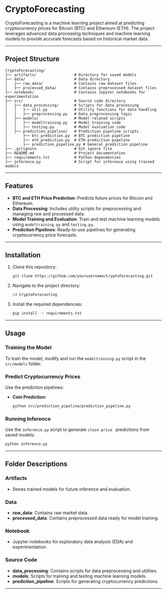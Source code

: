 # CryptoForecasting

CryptoForecasting is a machine learning project aimed at predicting cryptocurrency prices for Bitcoin (BTC) and Ethereum (ETH). The project leverages advanced data processing techniques and machine learning models to provide accurate forecasts based on historical market data.

---

## Project Structure

```
CryptoForecasting/
├── artifacts/                 # Directory for saved models
├── data/                      # Data directory
│   ├── raw_data/              # Contains raw dataset files
│   ├── processed_data/        # Contains preprocessed dataset files
├── notebook/                  # Contains Jupyter notebooks for experimentation
├── src/                       # Source code directory
│   ├── data_processing/       # Scripts for data processing
│   │   ├── util.py            # Utility functions for data handling
│   │   ├── preprocessing.py   # Data preprocessing logic
│   ├── models/                # Model-related scripts
│   │   ├── modeltraining.py   # Model training code
│   │   ├── testing.py         # Model evaluation code
│   ├── prediction_pipeline/   # Prediction pipeline scripts
│       ├── btc_prediction.py  # BTC prediction pipeline
│       ├── eth_prediction.py  # ETH prediction pipeline
│       ├── prediction_pipeline.py # General prediction pipeline
├── .gitignore                 # Git ignore file
├── README.md                  # Project documentation
├── requirements.txt           # Python dependencies
├── inference.py               # Script for inference using trained models
```

---

## Features

- **BTC and ETH Price Prediction**: Predicts future prices for Bitcoin and Ethereum.
- **Data Processing**: Includes utility scripts for preprocessing and managing raw and processed data.
- **Model Training and Evaluation**: Train and test machine learning models using `modeltraining.py` and `testing.py`.
- **Prediction Pipelines**: Ready-to-use pipelines for generating cryptocurrency price forecasts.

---

## Installation

1. Clone this repository:
   ```bash
   git clone https://github.com/yourusername/CryptoForecasting.git
   ```
2. Navigate to the project directory:
   ```bash
   cd CryptoForecasting
   ```
3. Install the required dependencies:
   ```bash
   pip install -r requirements.txt
   ```

---

## Usage

### Training the Model
To train the model, modify and run the `modeltraining.py` script in the `src/models` folder.

### Predict Cryptocurrency Prices
Use the prediction pipelines:

- **Coin Prediction**:
  ```bash
  python src/prediction_pipeline/prediction_pipeline.py
  ```

### Running Inference
Use the `inference.py` script to generate `close price ` predictions from saved models:
```bash
python inference.py
```

---

## Folder Descriptions

### Artifacts
- Stores trained models for future inference and evaluation.

### Data
- **raw_data**: Contains raw market data.
- **processed_data**: Contains preprocessed data ready for model training.

### Notebook
- Jupyter notebooks for exploratory data analysis (EDA) and experimentation.

### Source Code
- **data_processing**: Contains scripts for data preprocessing and utilities.
- **models**: Scripts for training and testing machine learning models.
- **prediction_pipeline**: Scripts for generating cryptocurrency predictions.

---

